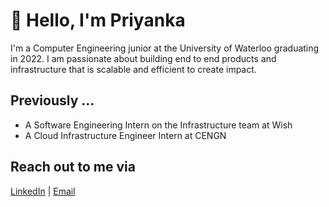 # 👋 Hello, I'm Priyanka 

I'm a Computer Engineering junior at the University of Waterloo graduating in 2022. I am passionate about building end to end products and infrastructure that is scalable and efficient to create impact. 

## Previously ...
- A Software Engineering Intern on the Infrastructure team at Wish
- A Cloud Infrastructure Engineer Intern at CENGN

## Reach out to me via
[LinkedIn](https://www.linkedin.com/in/priyanka-h/) | [Email](priyankahariharan421@gmail.com)

<!--
**PriyankaH21/PriyankaH21** is a ✨ _special_ ✨ repository because its `README.md` (this file) appears on your GitHub profile.

Here are some ideas to get you started:

- 🔭 I’m currently working on ...
- 🌱 I’m currently learning ...
- 👯 I’m looking to collaborate on ...
- 🤔 I’m looking for help with ...
- 💬 Ask me about ...
- 📫 How to reach me: ...
- 😄 Pronouns: ...
- ⚡ Fun fact: ...
-->

